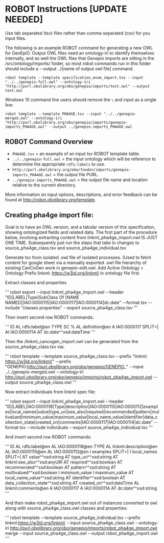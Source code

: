 
# ROBOT Instructions [UPDATE NEEDED]

Use tab separated (tsv) files rather than comma separated (csv) for you input files.

The following is an example ROBOT command for generating a new OWL for GenEpiO. Output OWL files need an ontology-iri to identify themselves internally, and as well the OWL 
files that Genepio imports are sitting in the /src/ontology/imports/ folder, so most robot commands run in this folder should include a --output ../[name of output owl 
file] command.

```
robot template --template specification_enum_import.tsv --input "../../genepio-full.owl" --ontology-iri "http://purl.obolibrary.org/obo/genepio/imports/test.owl" --output 
test.owl
```

Windows 10 command line users should remove the `\` and input as a single line:

```
robot template --template PHA4GE.tsv --input "../../genepio-merged.owl" --ontology-iri "http://purl.obolibrary.org/obo/genepio/imports/genepio-imports_PHA4GE.owl" --output ../genepio-imports_PHA4GE.owl
```


## ROBOT Command Overview

- `PHA4GE.tsv` = an example of an input tsv ROBOT template table.
- `../../genepio-full.owl` = the input ontology which will be reference to determine the appropriate `rdfs:labels` to use.
- `http://purl.obolibrary.org/obo/foodon/imports/genepio-imports_PHA4GE.owl` = the output file PURL.
- `../genepio-imports_PHA4GE.owl` = the output file name and location relative to the current directory.

More information on input options, descriptions, and error feedback can be found at http://robot.obolibrary.org/template.


## Creating pha4ge import file:

Goal is to have an OWL version, and a tabular version of this specification, showing ontologized fields and related data. The first part of the procedure below, involving extracting content from linkml_pha4ge_import.owl IS JUST ONE TIME.  Subsequently just run the steps that take in changes to source_pha4ge_class.tsv and source_pha4ge_individual.tsv

Generate tsv from isolated .owl file of isolated processes. (Used to fetch content for google sheet via a manually exported .owl file hierarchy of existing CanCoGen work in genepio-edit.owl. Add Active Ontology > Ontology Prefix linkml: https://w3id.org/linkml/ in ontology file first.

Extract classes and properties

'''
robot export --input linkml_pha4ge_import.owl --header "ID|LABEL|Type|SubClass Of [NAME NAMED]|IAO:0000115|IAO:0000117|IAO:0000114|dc:date" --format tsv --include "classes properties" --export source_pha4ge_class.tsv
'''

Then insert second row ROBOT commands:

'''
ID	AL rdfs:label@en	TYPE	SC %	AL definition@en	A IAO:0000117 SPLIT=|	AI IAO:0000114	AT dc:date^^xsd:dateTime
'''

Then the /linkml_cancogen_import.owl can be generated from the source_pha4ge_class.tsv via:

'''
robot template --template source_pha4ge_class.tsv --prefix "linkml: https://w3id.org/linkml/" --prefix "GENEPIO:http://purl.obolibrary.org/obo/genepio/GENEPIO_" --input ../../genepio-merged.owl --ontology-iri http://purl.obolibrary.org/obo/genepio/imports/robot_pha4ge_import.owl --output source_pha4ge_class.owl
'''

Now extract individuals from linkml spec file:

'''
robot export --input linkml_pha4ge_import.owl --header "ID|LABEL|IAO:0000118|Type|description|IAO:0000115|IAO:0000112|examples|local_names|value|type_uri|see_also|required|recommended|pattern|multivalued|minimum_value|maximum_value|local_name_value|identifier|data_collection_state|created_on|comments|IAO:0000117|IAO:0000114|dc:date" --format tsv --include individuals --export source_pha4ge_individual.tsv
'''

And insert second row ROBOT commands:

'''
ID	AL rdfs:label@en	AL IAO:0000118@en	TYPE	AL linkml:description@en	AL IAO:0000115@en	AL IAO:0000112@en	I examples SPLIT=|	I local_names SPLIT=|	AT value^^xsd:string	AT type_uri^^xsd:string	AT linkml:see_also^^xsd:anyURI	AT required^^xsd:boolean	AT recommended^^xsd:boolean	AT pattern^^xsd:string	AT multivalued^^xsd:boolean	I minimum_value	I maximum_value	AT local_name_value^^xsd:string	AT identifier^^xsd:boolean	AT data_collection_state^^xsd:string	AT created_on^^xsd:dateTime	AL linkml:comments@en	A IAO:0000117	A IAO:0000114	AT dc:date^^xsd:string	
'''


And then make robot_pha4ge_import.owl out of instances converted to owl along with source_pha4ge_class.owl classes and properties:

'''
robot template --template source_pha4ge_individual.tsv --prefix linkml:https://w3id.org/linkml/ --input source_pha4ge_class.owl --ontology-iri http://purl.obolibrary.org/obo/genepio/imports/robot_pha4ge_import.owl merge --input source_pha4ge_class.owl --output robot_pha4ge_import.owl
'''

